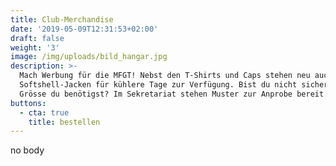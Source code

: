 ```yaml
---
title: Club-Merchandise
date: '2019-05-09T12:31:53+02:00'
draft: false
weight: '3'
image: /img/uploads/bild_hangar.jpg
description: >-
  Mach Werbung für die MFGT! Nebst den T-Shirts und Caps stehen neu auch
  Softshell-Jacken für kühlere Tage zur Verfügung. Bist du nicht sicher, welche
  Grösse du benötigst? Im Sekretariat stehen Muster zur Anprobe bereit.
buttons:
  - cta: true
    title: bestellen
---
```

no body

